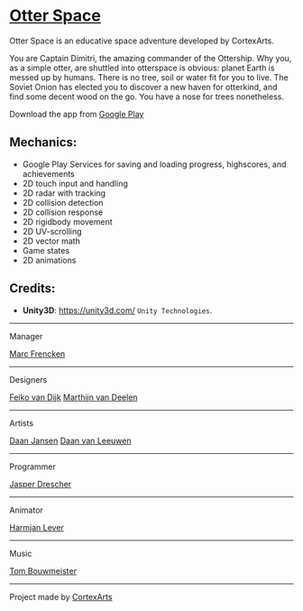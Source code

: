 [Otter Space](https://github.com/cortexarts/Otter-Space)
==================================================

Otter Space is an educative space adventure developed by CortexArts.

You are Captain Dimitri, the amazing commander of the Ottership.
Why you, as a simple otter, are shuttled into otterspace is obvious: planet Earth is messed up by humans. 
There is no tree, soil or water fit for you to live. The Soviet Onion has elected you to discover a new haven for otterkind, 
and find some decent wood on the go. You have a nose for trees nonetheless.

Download the app from [Google Play](https://play.google.com/store/apps/details?id=com.CortexArts.OtterSpace)

Mechanics:
--------------------------------------
- Google Play Services for saving and loading progress, highscores, and achievements
- 2D touch input and handling
- 2D radar with tracking
- 2D collision detection
- 2D collision response
- 2D rigidbody movement
- 2D UV-scrolling
- 2D vector math
- Game states
- 2D animations

Credits:
--------------------------------------

- **Unity3D**: https://unity3d.com/ `Unity Technologies`.

***
Manager

[Marc Frencken](https://github.com/InnoCrator)

***
Designers

[Feiko van Dijk](https://github.com/henkiepenkie)
[Marthijn van Deelen](https://github.com/24lightning)

***
Artists

[Daan Jansen](https://github.com/Danoontjen)
[Daan van Leeuwen](https://github.com/superwortel)

***
Programmer

[Jasper Drescher](https://github.com/JasperDre)

***
Animator

[Harmjan Lever](https://github.com/harmjanfl)

***
Music

[Tom Bouwmeister](https://github.com/Bouwmaster17)
***

Project made by [CortexArts](https://github.com/cortexarts)
